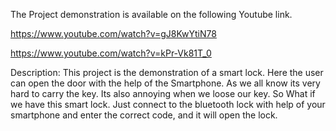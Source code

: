 The Project demonstration is available on the following Youtube link.

https://www.youtube.com/watch?v=gJ8KwYtiN78

https://www.youtube.com/watch?v=kPr-Vk81T_0

Description: This project is the demonstration of a smart lock. Here the user can open the door with the help of the Smartphone.
	     As we all know its very hard to carry the key. Its also annoying when we loose our key. So What if we have this smart lock.
	     Just connect to the bluetooth lock with help of your smartphone and enter the correct code, and it will open the lock.


			 
			 
			 
